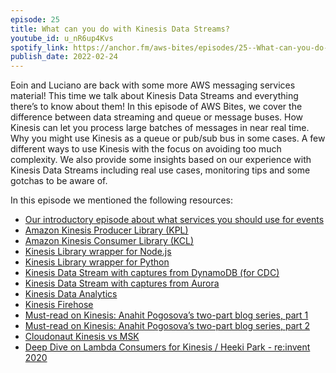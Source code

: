 ```yaml
---
episode: 25
title: What can you do with Kinesis Data Streams?
youtube_id: u_nR6up4Kvs
spotify_link: https://anchor.fm/aws-bites/episodes/25--What-can-you-do-with-Kinesis-Data-Streams-e1emi6q
publish_date: 2022-02-24
---
```


Eoin and Luciano are back with some more AWS messaging services material! This time we talk about Kinesis Data Streams and everything there’s to know about them! In this episode of AWS Bites, we cover the difference between data streaming and queue or message buses. How Kinesis can let you process large batches of messages in near real time. Why you might use Kinesis as a queue or pub/sub bus in some cases. A few different ways to use Kinesis with the focus on avoiding too much complexity. We also provide some insights based on our experience with Kinesis Data Streams including real use cases, monitoring tips and some gotchas to be aware of.
   
In this episode we mentioned the following resources:

  - [Our introductory episode about what services you should use for events](https://www.youtube.com/watch?v=CG7uhkKftoY) 
  - [Amazon Kinesis Producer Library (KPL)](https://docs.aws.amazon.com/streams/latest/dev/developing-producers-with-kpl.html)
  - [Amazon Kinesis Consumer Library (KCL)](https://docs.aws.amazon.com/streams/latest/dev/shared-throughput-kcl-consumers.html)
  - [Kinesis Library wrapper for Node.js](https://github.com/awslabs/amazon-kinesis-client-nodejs)
  - [Kinesis Library wrapper for Python](https://github.com/awslabs/amazon-kinesis-client-python) 
  - [Kinesis Data Stream with captures from DynamoDB (for CDC)](https://docs.aws.amazon.com/amazondynamodb/latest/developerguide/kds.html)
  - [Kinesis Data Stream with captures from Aurora](https://docs.aws.amazon.com/AmazonRDS/latest/AuroraUserGuide/DBActivityStreams.Overview.html)
  - [Kinesis Data Analytics](https://aws.amazon.com/kinesis/data-analytics/)
  - [Kinesis Firehose](https://aws.amazon.com/kinesis/data-firehose/) 
  - [Must-read on Kinesis: Anahit Pogosova’s two-part blog series, part 1](https://dev.solita.fi/2020/05/28/kinesis-streams-part-1.html)
  - [Must-read on Kinesis: Anahit Pogosova’s two-part blog series, part 2](https://dev.solita.fi/2020/12/21/kinesis-streams-part-2.html)
  - [Cloudonaut Kinesis vs MSK](https://cloudonaut.io/versus/messaging/kinesis-data-streams-vs-msk/)
  - [Deep Dive on Lambda Consumers for Kinesis / Heeki Park - re:invent 2020](https://www.youtube.com/watch?v=tCYwc7-wwsU)
  